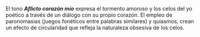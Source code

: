 El tono ***Aflicto corazón mío*** expresa el tormento amoroso y los celos del yo poético a través de un diálogo con su propio corazón. El empleo de paronomasias (juegos fonéticos entre palabras similares) y quiasmos, crean un efecto de circularidad que refleja la naturaleza obsesiva de los celos.
